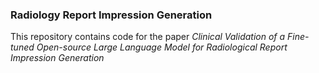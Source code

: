 ### Radiology Report Impression Generation

This repository contains code for the paper <em>Clinical Validation of a Fine-tuned Open-source Large Language Model for Radiological Report Impression Generation</em>
